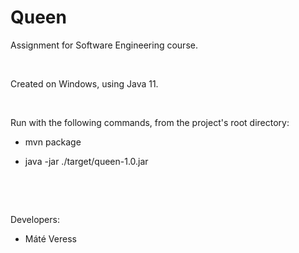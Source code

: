 # Queen
Assignment for Software Engineering course.

&nbsp;

Created on Windows, using Java 11.

&nbsp;

Run with the following commands, from the project's root directory:

* mvn package

* java -jar ./target/queen-1.0.jar

&nbsp;

&nbsp;

Developers:

- Máté Veress
